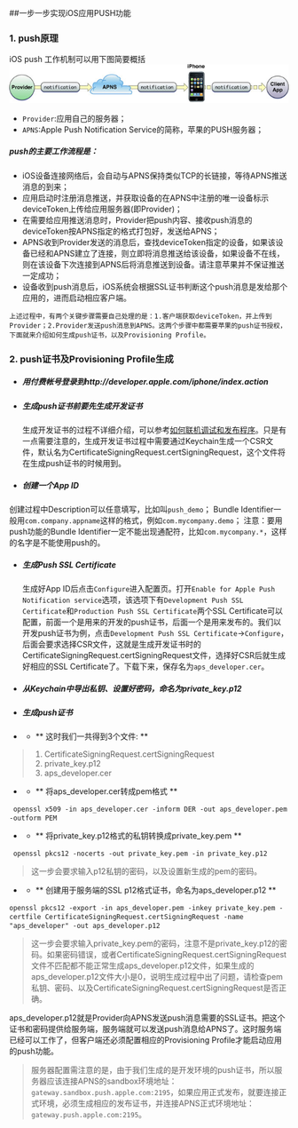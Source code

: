 ##一步一步实现iOS应用PUSH功能    


### 1. push原理

iOS push 工作机制可以用下图简要概括
![push](../images/ios_push.jpg)


 - `Provider`:应用自己的服务器；
 - `APNS`:Apple Push Notification Service的简称，苹果的PUSH服务器；
 
 
 
##### push的主要工作流程是：

 - iOS设备连接网络后，会自动与APNS保持类似TCP的长链接，等待APNS推送消息的到来；
 - 应用启动时注册消息推送，并获取设备的在APNS中注册的唯一设备标示deviceToken上传给应用服务器(即Provider)；
 - 在需要给应用推送消息时，Provider把push内容、接收push消息的deviceToken按APNS指定的格式打包好，发送给APNS；
 - APNS收到Provider发送的消息后，查找deviceToken指定的设备，如果该设备已经和APNS建立了连接，则立即将消息推送给该设备，如果设备不在线，则在该设备下次连接到APNS后将消息推送到设备。请注意苹果并不保证推送一定成功；
 - 设备收到push消息后，iOS系统会根据SSL证书判断这个push消息是发给那个应用的，进而启动相应客户端。
 
 
 <pre><code>上述过程中，有两个关键步骤需要自己处理的是：1.客户端获取deviceToken，并上传到Provider；2.Provider发送push消息到APNS。这两个步骤中都需要苹果的push证书授权，下面就来介绍如何生成push证书，以及Provisioning Profile。</code></pre>



### 2. push证书及Provisioning Profile生成

 - ##### 用付费帐号登录到http://developer.apple.com/iphone/index.action

 - ##### 生成push证书前要先生成开发证书

	生成开发证书的过程不详细介绍，可以参考[如何联机调试和发布程序](http://www.cocoachina.com/bbs/read.php?tid=7923&keyword=%B7%A2%B2%BC)。只是有一点需要注意的，生成开发证书过程中需要通过Keychain生成一个CSR文件，默认名为CertificateSigningRequest.certSigningRequest，这个文件将在生成push证书的时候用到。 

 - ##### 创建一个App ID
 创建过程中Description可以任意填写，比如叫`push_demo`；
Bundle Identifier一般用`com.company.appname`这样的格式，例如`com.mycompany.demo`；
注意：要用push功能的Bundle Identifier一定不能出现通配符，比如`com.mycompany.*`，这样的名字是不能使用push的。

 - ##### 生成Push SSL Certificate
 
 	生成好App ID后点击`Configure`进入配置页。打开`Enable for Apple Push Notification service`选项，该选项下有`Development Push SSL Certificate`和`Production Push SSL Certificate`两个SSL Certificate可以配置，前面一个是用来的开发的push证书，后面一个是用来发布的。我们以开发push证书为例，点击`Development Push SSL Certificate`->`Configure`，后面会要求选择CSR文件，这就是生成开发证书时的CertificateSigningRequest.certSigningRequest文件，选择好CSR后就生成好相应的SSL Certificate了。下载下来，保存名为`aps_developer.cer`。


 - ##### 从Keychain中导出私钥、设置好密码，命名为private_key.p12

 - ##### 生成push证书

 - - ** 这时我们一共得到3个文件: **

> 1. CertificateSigningRequest.certSigningRequest
> 2. private_key.p12
> 3. aps_developer.cer



 - - ** 将aps_developer.cer转成pem格式 ** 
 
 <pre><code> openssl x509 -in aps_developer.cer -inform DER -out aps_developer.pem -outform PEM </code></pre>


 - - ** 将private_key.p12格式的私钥转换成private_key.pem **

 <pre><code> openssl pkcs12 -nocerts -out private_key.pem -in private_key.p12
</code></pre>
 
 > 这一步会要求输入p12私钥的密码，以及设置新生成的pem的密码。

 - - ** 创建用于服务端的SSL p12格式证书，命名为aps_developer.p12 **

 <pre><code>openssl pkcs12 -export -in aps_developer.pem -inkey private_key.pem -certfile CertificateSigningRequest.certSigningRequest -name "aps_developer" -out aps_developer.p12
</code></pre>

 > 这一步会要求输入private_key.pem的密码，注意不是private_key.p12的密码。如果密码错误，或者CertificateSigningRequest.certSigningRequest文件不匹配都不能正常生成aps_developer.p12文件，如果生成的aps_developer.p12文件大小是0，说明生成过程中出了问题，请检查pem私钥、密码、以及CertificateSigningRequest.certSigningRequest是否正确。

aps_developer.p12就是Provider向APNS发送push消息需要的SSL证书。把这个证书和密码提供给服务端，服务端就可以发送push消息给APNS了。这时服务端已经可以工作了，但客户端还必须配置相应的Provisioning Profile才能启动应用的push功能。

 > 服务器配置需注意的是，由于我们生成的是开发环境的push证书，所以服务器应该连接APNS的sandbox环境地址：`gateway.sandbox.push.apple.com:2195`，如果应用正式发布，就要连接正式环境，必须生成相应的发布证书，并连接APNS正式环境地址：`gateway.push.apple.com:2195`。



